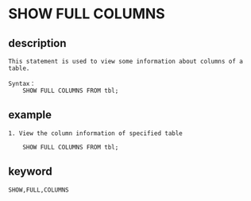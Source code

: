 # SHOW FULL COLUMNS
## description
    This statement is used to view some information about columns of a table.

    Syntax：
        SHOW FULL COLUMNS FROM tbl;
        
## example

    1. View the column information of specified table

        SHOW FULL COLUMNS FROM tbl;
        
## keyword
    
    SHOW,FULL,COLUMNS    
